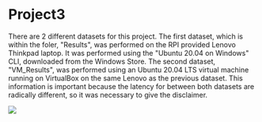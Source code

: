 # Project3

There are 2 different datasets for this project. The first dataset, which is within the foler, "Results", was performed on the RPI provided Lenovo Thinkpad laptop. It was performed using the "Ubuntu 20.04 on Windows" CLI, downloaded from the Windows Store. The second dataset, "VM_Results", was performed using an Ubuntu 20.04 LTS virtual machine running on VirtualBox on the same Lenovo as the previous dataset. This information is important because the latency for between both datasets are radically different, so it was necessary to give the disclaimer. 


![]([http://url/to/img.png](https://github.com/danielle-den/Project3/blob/main/figures/1%20iodepth%20read%20Latency.png)https://github.com/danielle-den/Project3/blob/main/figures/1%20iodepth%20read%20Latency.png)


